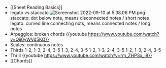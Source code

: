 - [[Sheet Reading Basics]]
- legato vs staccato
  ![Screenshot 2022-09-10 at 5.38.06 PM.png](../assets/legato_staccato.png) 
  staccato: dot below note, means disconnected notes / short notes
  legato: curved line connecting nots, means connected notes / long notes
- Arpeggios: broken chords
  {{youtube https://www.youtube.com/watch?v=Qij0yWVd5KQ}}
- Scales: continuous notes
- Thirds
  1-2, 1-3, 2-4, 3-5      1-3, 2-4, 3-5          1-2, 1-3, 2-4, 3-5     1-2, 1-3, 2-4, 3-5
- Thrill
  {{youtube https://www.youtube.com/watch?v=rm_ZHPSx_l8}}
- [[Chords]]
